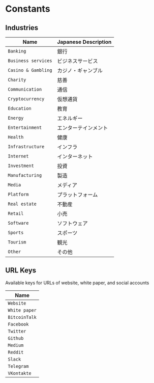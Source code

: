 # Constants

## Industries

Name | Japanese Description
----- | -----
`Banking` | 銀行
`Business services` | ビジネスサービス
`Casino & Gambling` | カジノ・ギャンブル
`Charity` | 慈善
`Communication` | 通信
`Cryptocurrency` | 仮想通貨
`Education` | 教育
`Energy` | エネルギー
`Entertainment` | エンターテインメント
`Health` | 健康
`Infrastructure` | インフラ
`Internet` | インターネット
`Investment` | 投資
`Manufacturing` | 製造
`Media` | メディア
`Platform` | プラットフォーム
`Real estate` | 不動産
`Retail` | 小売
`Software` | ソフトウェア
`Sports` | スポーツ
`Tourism` | 観光
`Other` | その他

## URL Keys

Available keys for URLs of website, white paper, and social accounts

Name |
---- |
`Website` |
`White paper` |
`BitcoinTalk` |
`Facebook` |
`Twitter` |
`Github` |
`Medium` |
`Reddit` |
`Slack` |
`Telegram` |
`VKontakte` |
